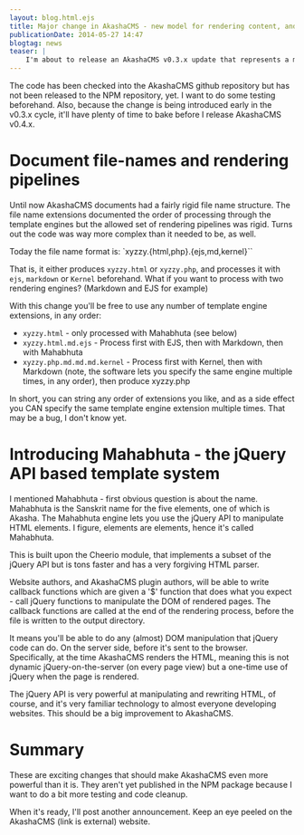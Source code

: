 ```yaml
---
layout: blog.html.ejs
title: Major change in AkashaCMS - new model for rendering content, and jQuery as a template engine
publicationDate: 2014-05-27 14:47
blogtag: news
teaser: |
    I'm about to release an AkashaCMS v0.3.x update that represents a major rewrite of the rendering system, and the addition of support to use the jQuery API on the server side to manipulate rendered pages. Both of the changes are major, and take AkashaCMS to a new level of flexibility. First, Website authors will be able to use any combination of template engine on each page, giving better flexibility over page formatting. Second, the capability to use server-side jQuery calls means a different approach to inserting content into the page (versus traditional templates) plus we can implement filters to make broad-based content tweaks.
---
```

The code has been checked into the AkashaCMS github repository but has not been released to the NPM repository, yet. I want to do some testing beforehand. Also, because the change is being introduced early in the v0.3.x cycle, it'll have plenty of time to bake before I release AkashaCMS v0.4.x.

# Document file-names and rendering pipelines

Until now AkashaCMS documents had a fairly rigid file name structure. The file name extensions documented the order of processing through the template engines but the allowed set of rendering pipelines was rigid. Turns out the code was way more complex than it needed to be, as well.

Today the file name format is: `xyzzy.{html,php}.{ejs,md,kernel}``

That is, it either produces `xyzzy.html` or `xyzzy.php`, and processes it with `ejs`, `markdown` or `Kernel` beforehand. What if you want to process with two rendering engines? (Markdown and EJS for example)

With this change you'll be free to use any number of template engine extensions, in any order:

* `xyzzy.html` - only processed with Mahabhuta (see below)
* `xyzzy.html.md.ejs` - Process first with EJS, then with Markdown, then with Mahabhuta
* `xyzzy.php.md.md.md.kernel` - Process first with Kernel, then with Markdown (note, the software lets you specify the same engine multiple times, in any order), then produce xyzzy.php

In short, you can string any order of extensions you like, and as a side effect you CAN specify the same template engine extension multiple times. That may be a bug, I don't know yet.

# Introducing Mahabhuta - the jQuery API based template system

I mentioned Mahabhuta - first obvious question is about the name. Mahabhuta is the Sanskrit name for the five elements, one of which is Akasha. The Mahabhuta engine lets you use the jQuery API to manipulate HTML elements. I figure, elements are elements, hence it's called Mahabhuta.

This is built upon the Cheerio module, that implements a subset of the jQuery API but is tons faster and has a very forgiving HTML parser.

Website authors, and AkashaCMS plugin authors, will be able to write callback functions which are given a '$' function that does what you expect - call jQuery functions to manipulate the DOM of rendered pages. The callback functions are called at the end of the rendering process, before the file is written to the output directory.

It means you'll be able to do any (almost) DOM manipulation that jQuery code can do. On the server side, before it's sent to the browser. Specifically, at the time AkashaCMS renders the HTML, meaning this is not dynamic jQuery-on-the-server (on every page view) but a one-time use of jQuery when the page is rendered.

The jQuery API is very powerful at manipulating and rewriting HTML, of course, and it's very familiar technology to almost everyone developing websites. This should be a big improvement to AkashaCMS.

# Summary

These are exciting changes that should make AkashaCMS even more powerful than it is. They aren't yet published in the NPM package because I want to do a bit more testing and code cleanup.

When it's ready, I'll post another announcement. Keep an eye peeled on the AkashaCMS (link is external) website.
